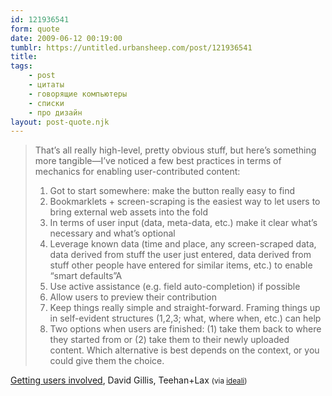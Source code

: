 ```yaml
---
id: 121936541
form: quote
date: 2009-06-12 00:19:00
tumblr: https://untitled.urbansheep.com/post/121936541
title: 
tags:
    - post
    - цитаты
    - говорящие компьютеры
    - списки
    - про дизайн
layout: post-quote.njk
---
```


<blockquote>
<p>That’s all really high-level, pretty obvious stuff, but here’s something more tangible—I’ve noticed a few best practices in terms of mechanics for enabling user-contributed content:</p>

<ol><li>Got to start somewhere: make the button really easy to find</li>
<li>Bookmarklets + screen-scraping is the easiest way to let users to bring external web assets into the fold</li>
<li>In terms of user input (data, meta-data, etc.) make it clear what’s necessary and what’s optional</li>
<li>Leverage known data (time and place, any screen-scraped data, data derived from stuff the user just entered, data derived from stuff other people have entered for similar items, etc.) to enable “smart defaults”A </li>
<li>Use active assistance (e.g. field auto-completion) if possible</li>
<li>Allow users to preview their contribution</li>
<li>Keep things really simple and straight-forward. Framing things up in self-evident structures (1,2,3; what, where when, etc.) can help</li>
<li>Two options when users are finished: (1) take them back to where they started from or (2) take them to their newly uploaded content. Which alternative is best depends on the context, or you could give them the choice.</li>
</ol>
</blockquote>

<a href="http://www.teehanlax.com/blog/?p=155">Getting users involved</a>, David Gillis, Teehan+Lax <small>(via <a href="http://iam.alisherhasanov.com/post/85364029/mechanics-for-enabling-user-contributed-content">ideali</a>)</small>
